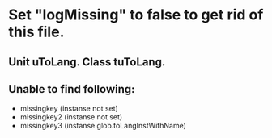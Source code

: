 # Set "logMissing" to false to get rid of this file.
## Unit uToLang. Class tuToLang.
## Unable to find following:
* missingkey (instanse not set)
* missingkey2 (instanse not set)
* missingkey3 (instanse glob.toLangInstWithName)
